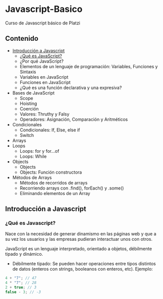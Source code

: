 # Javascript-Basico
Curso de Javascript básico de Platzi

## Contenido
- [Introducción a Javascript](Introducción-a-Javascript)
  - [¿Qué es JavaScript?](¿Qué-es-Javascript?)
  - ¿Por qué JavaScript?
  - Elementos de un lenguaje de programación: Variables, Funciones y Sintaxis
  - Variables en JavaScript
  - Funciones en JavaScript
  - ¿Qué es una función declarativa y una expresiva?
- Bases de JavaScript
  - Scope
  - Hoisting
  - Coerción
  - Valores: Thruthy y Falsy
  - Operadores: Asignación, Comparación y Aritméticos
- Condicionales
  - Condicionales: If, Else, else if
  - Switch
- Arrays
- Loops
  - Loops: for y for...of
  - Loops: While
- Objects
  - Objects
  - Objects: Función constructora
- Métodos de Arrays
  - Métodos de recorridos de arrays
  - Recorriendo arrays con .find(), forEach() y .some()
  - Eliminando elementos de un Array

## Introducción a Javascript

### ¿Qué es Javascript?
Nace con la necesidad de generar dinamismo en las páginas web y que a su vez los usuarios y las empresas pudieran interactuar unos con otros.

JavaScript es un lenguaje interpretado, orientado a objetos, débilmente tipado y dinámico.
- Débilmente tipado: Se pueden hacer operaciones entre tipos distintos de datos (enteros con strings, booleanos con enteros, etc).
Ejemplo:
```js
4 + "7"; // 47
4 * "7"; // 28
2 + true; // 3
false - 3; // -3
```

  
